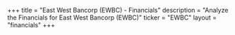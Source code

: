+++
title = "East West Bancorp (EWBC) - Financials"
description = "Analyze the Financials for East West Bancorp (EWBC)"
ticker = "EWBC"
layout = "financials"
+++

